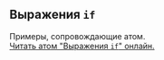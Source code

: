 ## Выражения `if`

Примеры, сопровождающие атом.  
[Читать атом "Выражения `if`" онлайн.](https://stepik.org/lesson/104307/step/1)